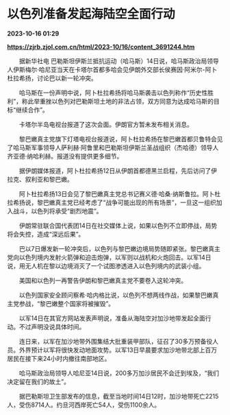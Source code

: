 # 以色列准备发起海陆空全面行动

**2023-10-16 01:29**

**https://zjrb.zjol.com.cn/html/2023-10/16/content_3691244.htm**

　　据新华社电 巴勒斯坦伊斯兰抵抗运动（哈马斯）14日说，哈马斯政治局领导人伊斯梅尔·哈尼亚当天在卡塔尔首都多哈会见伊朗外交部长侯赛因·阿米尔-阿卜杜拉希扬，讨论巴以新一轮冲突。

　　哈马斯在一份声明中说，阿卜杜拉希扬将哈马斯袭击以色列称作“历史性胜利”，称此举重挫以色列对巴勒斯坦土地的非法占领，双方同意为达成哈马斯的目标“继续合作”。

　　卡塔尔半岛电视台报道了这次会面。伊朗官方暂未发布相关消息。

　　黎巴嫩真主党旗下灯塔电视台报道说，阿卜杜拉希扬在黎巴嫩首都贝鲁特会见了哈马斯军事领导人萨利赫·阿鲁里和巴勒斯坦伊斯兰圣战组织（杰哈德）领导人齐亚德·纳哈利赫。报道没有提供更多细节。

　　据伊朗媒体报道，阿卜杜拉希扬12日从伊朗首都德黑兰启程，先后访问了伊拉克、叙利亚和黎巴嫩。

　　阿卜杜拉希扬13日会见了黎巴嫩真主党总书记赛义德·哈桑·纳斯鲁拉。阿卜杜拉希扬说，黎巴嫩真主党已经考虑了“战争可能出现的所有场景”，一旦这一组织加入战斗，以色列将承受“剧烈地震”。

　　伊朗常驻联合国代表团14日在社交媒体上说，如果以色列不立即停战，局势将会失控，造成“深远后果”。

　　巴以7日爆发新一轮冲突后，以色列与黎巴嫩边境局势随即紧张。黎巴嫩真主党向以色列境内发射火箭弹和迫击炮弹，以军则以战机和火炮回击。以军14日说，用无人机在黎以边境消灭了一个试图渗透进入以色列境内的武装小组。

　　美国和以色列一再警告伊朗和黎巴嫩真主党不要卷入这轮冲突。

　　以色列国家安全顾问察希·哈内格比说，以色列不想两线作战，如果黎巴嫩真主党参战，“黎巴嫩整个国家将被摧毁”。

　　以军14日在其官方网站发表声明说，准备从海陆空对加沙地带发起全面行动。不过声明没说具体时间。

　　连日来，以军在加沙地带外围集结大批重装甲部队，征召了30多万预备役人员。外界预计以军将很快发动地面攻势。以军13日早晨要求加沙地带北部上百万居民在接下来24小时内撤往南部地区。

　　哈马斯政治局领导人哈尼亚14日说，200多万加沙居民不会迁到埃及，“我们决定留在我们的故土”。

　　据巴勒斯坦卫生部发布的信息，截至当地时间14日12时，加沙地带死亡2215人，受伤8714人。约旦河西岸死亡54人，受伤1100余人。
